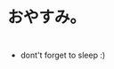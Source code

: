 # <p style="align:center;"> おやすみ。</p>

<div style="align:center;">
<img src:"https://github.com/Alfurqon02/Alfurqon02/blob/main/img/ganyu-ganyu-tired.gif">
</div>

- dont't forget to sleep :)